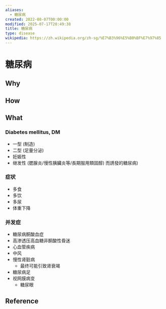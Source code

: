 ```yaml
---
aliases:
  - 糖尿病
created: 2022-08-07T00:00:00
modified: 2025-07-17T20:49:38
title: 糖尿病
type: disease
wikipedia: https://zh.wikipedia.org/zh-sg/%E7%B3%96%E5%B0%BF%E7%97%85
---
```


# 糖尿病

## Why

## How

## What

### Diabetes mellitus, DM

- 一型 (制造)
- 二型 (足量分泌)
- 妊娠性
- 继发性 (腮腺炎/慢性胰臟炎等/長期服用類固醇) 而誘發的糖尿病)

### 症状

- 多食
- 多饮
- 多尿
- 体重下降

### 并发症

- 糖尿病酮酸血症
- 高渗透压高血糖非酮酸性昏迷
- 心血管疾病
- 中风
- 慢性肾脏病
	- 最终可能引致肾衰竭
- 糖尿病足
- 视网膜病变
	- 糖尿眼

## Reference
